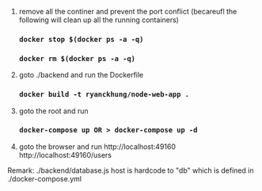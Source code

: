 1.  remove all the continer and prevent the port conflict
    (becareufl the following will clean up all the running containers)
    ### `docker stop $(docker ps -a -q)`
    ### `docker rm $(docker ps -a -q)`
2.  goto ./backend and run the Dockerfile
    ### `docker build -t ryanckhung/node-web-app .`
3.  goto the root and run
    ### `docker-compose up OR > docker-compose up -d`
4.  goto the browser and run
    http://localhost:49160
    http://localhost:49160/users

Remark:
./backend/database.js host is hardcode to "db"
which is defined in ./docker-compose.yml
